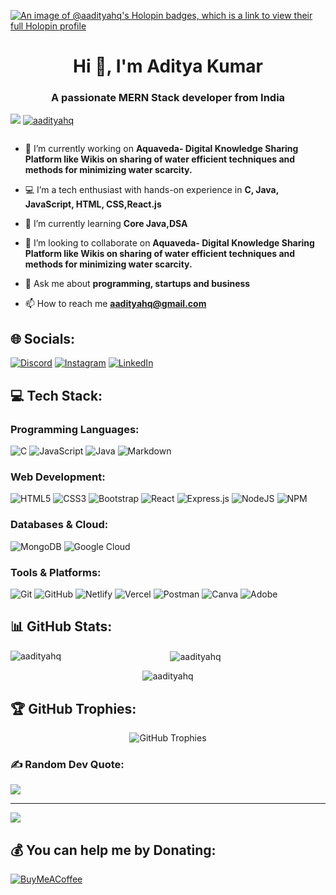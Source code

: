 [![An image of @aadityahq's Holopin badges, which is a link to view their full Holopin profile](https://holopin.me/aadityahq)](https://holopin.io/@aadityahq)

<h1 align="center">Hi 👋, I'm Aditya Kumar</h1>
<h3 align="center">A passionate MERN Stack developer from India</h3>

<p align="left"> <img src="https://github-profile-trophy.vercel.app/?Aadityahq=ryo-ma&title=Followers /> </p>

<p align="left"> <a href="https://github.com/ryo-ma/github-profile-trophy"><img src="https://github-profile-trophy.vercel.app/?username=aadityahq" alt="aadityahq" /></a> </p>

<p align="left"> <a href="https://twitter.com/" target="blank"><img src="https://img.shields.io/twitter/follow/?logo=twitter&style=for-the-badge" alt="" /></a> </p>

- 🔭 I’m currently working on **Aquaveda- Digital Knowledge Sharing Platform like Wikis on
sharing of water efficient techniques and methods for minimizing water scarcity.**

- 💻 I’m a tech enthusiast with hands-on experience in **C, Java, JavaScript, HTML, CSS,React.js**

- 🌱 I’m currently learning **Core Java,DSA**

- 👯 I’m looking to collaborate on **Aquaveda- Digital Knowledge Sharing Platform like Wikis on
sharing of water efficient techniques and methods for minimizing water scarcity.**

- 💬 Ask me about **programming, startups and business**

- 📫 How to reach me **aadityahq@gmail.com**

 ## 🌐 Socials:
[![Discord](https://img.shields.io/badge/Discord-%237289DA.svg?style=for-the-badge&logo=discord&logoColor=white)](https://discord.gg/apinox)
[![Instagram](https://img.shields.io/badge/Instagram-%23E4405F.svg?style=for-the-badge&logo=instagram&logoColor=white)](https://www.instagram.com/thisisadityathakur/)
[![LinkedIn](https://img.shields.io/badge/LinkedIn-%230077B5.svg?style=for-the-badge&logo=linkedin&logoColor=white)](https://www.linkedin.com/in/aadityahq/)


## 💻 Tech Stack:

### Programming Languages:
![C](https://img.shields.io/badge/c-%2300599C.svg?style=flat&logo=c&logoColor=white)
![JavaScript](https://img.shields.io/badge/javascript-%23323330.svg?style=flat&logo=javascript&logoColor=%23F7DF1E)
![Java](https://img.shields.io/badge/java-%23ED8B00.svg?style=flat&logo=openjdk&logoColor=white)
![Markdown](https://img.shields.io/badge/markdown-%23000000.svg?style=flat&logo=markdown&logoColor=white)

### Web Development:
![HTML5](https://img.shields.io/badge/html5-%23E34F26.svg?style=flat&logo=html5&logoColor=white)
![CSS3](https://img.shields.io/badge/css3-%231572B6.svg?style=flat&logo=css3&logoColor=white)
![Bootstrap](https://img.shields.io/badge/bootstrap-%238511FA.svg?style=flat&logo=bootstrap&logoColor=white)
![React](https://img.shields.io/badge/react-%2320232a.svg?style=flat&logo=react&logoColor=%2361DAFB)
![Express.js](https://img.shields.io/badge/express.js-%23404d59.svg?style=flat&logo=express&logoColor=%2361DAFB)
![NodeJS](https://img.shields.io/badge/node.js-6DA55F?style=flat&logo=node.js&logoColor=white)
![NPM](https://img.shields.io/badge/NPM-%23CB3837.svg?style=flat&logo=npm&logoColor=white)

### Databases & Cloud:
![MongoDB](https://img.shields.io/badge/MongoDB-%234ea94b.svg?style=flat&logo=mongodb&logoColor=white)
![Google Cloud](https://img.shields.io/badge/GoogleCloud-%234285F4.svg?style=flat&logo=google-cloud&logoColor=white)

### Tools & Platforms:
![Git](https://img.shields.io/badge/git-%23F05033.svg?style=flat&logo=git&logoColor=white)
![GitHub](https://img.shields.io/badge/github-%23121011.svg?style=flat&logo=github&logoColor=white)
![Netlify](https://img.shields.io/badge/netlify-%23000000.svg?style=flat&logo=netlify&logoColor=#00C7B7)
![Vercel](https://img.shields.io/badge/vercel-%23000000.svg?style=flat&logo=vercel&logoColor=white)
![Postman](https://img.shields.io/badge/Postman-FF6C37?style=flat&logo=postman&logoColor=white)
![Canva](https://img.shields.io/badge/Canva-%2300C4CC.svg?style=flat&logo=Canva&logoColor=white)
![Adobe](https://img.shields.io/badge/adobe-%23FF0000.svg?style=flat&logo=adobe&logoColor=white)

## 📊 GitHub Stats:
<div align="center">
  <p><img align="left" src="https://github-readme-stats.vercel.app/api/top-langs?username=aadityahq&show_icons=true&locale=en&layout=compact" alt="aadityahq"/></p>
  <p>&nbsp;<img align="center" src="https://github-readme-stats.vercel.app/api?username=aadityahq&show_icons=true&locale=en" alt="aadityahq" /></p>
  <p><img align="center" src="https://github-readme-streak-stats.herokuapp.com/?user=aadityahq&" alt="aadityahq" /></p>
</div>

## 🏆 GitHub Trophies:
<div align="center">
  <img src="[![trophy](https://github-profile-trophy.vercel.app/?Aadityahq=ryo-ma&theme=onedark)](https://github.com/ryo-ma/github-profile-trophy)" alt="GitHub Trophies" />
</div>

### ✍️ Random Dev Quote:
![](https://quotes-github-readme.vercel.app/api?type=horizontal&theme=radical)

---

[![](https://visitcount.itsvg.in/api?id=Mystify7777&icon=0&color=0)](https://visitcount.itsvg.in)

## 💰 You can help me by Donating:
[![BuyMeACoffee](https://img.shields.io/badge/Buy%20Me%20a%20Coffee-ffdd00?style=for-the-badge&logo=buy-me-a-coffee&logoColor=black)](https://buymeacoffee.com/mystify7777)
